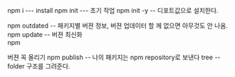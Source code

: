 npm i  ---  install
npm init  --- 초기 작업
npm init -y  -- 디포트값으로 설치한다.

npm outdated  -- 패키지별 버젼 정보, 버젼 업데이터 할 께 없으면 아무것도 안 나옴.
npm update   -- 버젼 최신화  
npm 

버젼 꼭 올리기
npm publish  -- 나의 패키지는 npm repository로 보낸다
tree  -- folder 구조를 그려준다.

